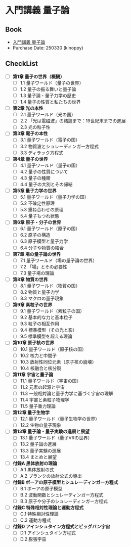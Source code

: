 # 入門講義 量子論

## Book
- [入門講義 量子論](https://www.kspub.co.jp/book/detail/5328453.html)
- Purchase Date: 250330 (kinoppy)

## CheckList
- [ ] **第1章 量子の世界（概観）**
  - [ ] 1.1 量子ワールド（量子の世界）
  - [ ] 1.2 量子の振る舞いと量子論
  - [ ] 1.3 量子論・量子力学の歴史
  - [ ] 1.4 量子の性質と私たちの世界
- [ ] **第2章 光の本性**
  - [ ] 2.1 量子ワールド（光の国）
  - [ ] 2.2 「光は電磁波」の結論まで：19世紀末までの進展
  - [ ] 2.3 光の粒子性
- [ ] **第3章 電子の本性**
  - [ ] 3.1 量子ワールド（電子の国）
  - [ ] 3.2 物質波とシュレーディンガー方程式
  - [ ] 3.3 ディラック方程式
- [ ] **第4章 量子の世界**
  - [ ] 4.1 量子ワールド（量子の国）
  - [ ] 4.2 量子の性質について
  - [ ] 4.3 量子の種類
  - [ ] 4.4 量子の大別とその帰結
- [ ] **第5章 量子力学の世界**
  - [ ] 5.1 量子ワールド（量子力学の国）
  - [ ] 5.2 不確定性原理
  - [ ] 5.3 重ね合わせの原理
  - [ ] 5.4 量子もつれ状態
- [ ] **第6章 原子・分子の世界**
  - [ ] 6.1 量子ワールド（原子の国）
  - [ ] 6.2 原子の構造
  - [ ] 6.3 原子模型と量子力学
  - [ ] 6.4 分子や物質の結合
- [ ] **第7章 場の量子論の世界**
  - [ ] 7.1 量子ワールド（場の量子論の世界）
  - [ ] 7.2 「場」とその必要性
  - [ ] 7.3 量子場の理論
- [ ] **第8章 物質の世界**
  - [ ] 8.1 量子ワールド（物質の国）
  - [ ] 8.2 物質と量子力学
  - [ ] 8.3 マクロの量子現象
- [ ] **第9章 素粒子の世界**
  - [ ] 9.1 量子ワールド（素粒子の国）
  - [ ] 9.2 基本的な力と基本粒子
  - [ ] 9.3 粒子の相互作用
  - [ ] 9.4 標準模型（その光と影）
  - [ ] 9.5 標準模型を超える理論
- [ ] **第10章 原子核の世界**
  - [ ] 10.1 量子ワールド（原子核の国）
  - [ ] 10.2 核力と中間子
  - [ ] 10.3 放射性同位元素（原子核の崩壊）
  - [ ] 10.4 核融合と核分裂
- [ ] **第11章 宇宙と量子論**
  - [ ] 11.1 量子ワールド（宇宙の国）
  - [ ] 11.2 元素の起源と宇宙
  - [ ] 11.3 一般相対論と量子力学に基づく宇宙の理解
  - [ ] 11.4 宇宙と素粒子物理学
  - [ ] 11.5 量子重力理論
- [ ] **第12章 量子生物学**
  - [ ] 12.1 量子ワールド（量子生物学の世界）
  - [ ] 12.2 生物の量子現象
- [ ] **第13章 量子論・量子実験の進展と展望**
  - [ ] 13.1 量子ワールド（量子VRの世界）
  - [ ] 13.2 量子論の進展
  - [ ] 13.3 量子実験の進展
  - [ ] 13.4 まとめと展望
- [ ] **付録A 黒体放射の理論**
  - [ ] A.1 黒体放射の式
  - [ ] A.2 プランクの放射公式の導出
- [ ] **付録B ボーアの原子模型とシュレーディンガー方程式**
  - [ ] B.1 ボーアの原子模型
  - [ ] B.2 波動関数とシュレーディンガー方程式
  - [ ] B.3 原子や分子のシュレーディンガー方程式
- [ ] **付録C 特殊相対性理論と運動方程式**
  - [ ] C.1 特殊相対性理論
  - [ ] C.2 運動方程式
- [ ] **付録D アインシュタイン方程式とビッグバン宇宙**
  - [ ] D.1 アインシュタイン方程式
  - [ ] D.2 膨張宇宙
